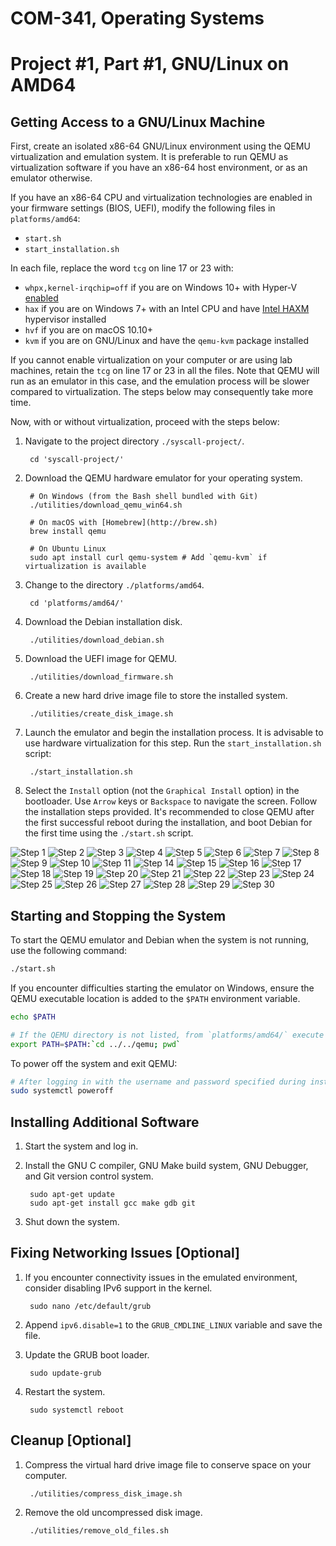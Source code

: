 COM-341, Operating Systems
==========================
# Project #1, Part #1, GNU/Linux on AMD64

## Getting Access to a GNU/Linux Machine

First, create an isolated x86-64 GNU/Linux environment using the QEMU virtualization and emulation system. It is preferable to run QEMU as virtualization software if you have an x86-64 host environment, or as an emulator otherwise.

If you have an x86-64 CPU and virtualization technologies are enabled in your firmware settings (BIOS, UEFI), modify the following files in `platforms/amd64`:

* `start.sh`
* `start_installation.sh`

In each file, replace the word `tcg` on line 17 or 23 with:

* `whpx,kernel-irqchip=off` if you are on Windows 10+ with Hyper-V [enabled](https://learn.microsoft.com/en-us/virtualization/hyper-v-on-windows/quick-start/enable-hyper-v)
* `hax` if you are on Windows 7+ with an Intel CPU and have [Intel HAXM](https://github.com/intel/haxm) hypervisor installed
* `hvf` if you are on macOS 10.10+
* `kvm` if you are on GNU/Linux and have the `qemu-kvm` package installed

If you cannot enable virtualization on your computer or are using lab machines, retain the `tcg` on line 17 or 23 in all the files. Note that QEMU will run as an emulator in this case, and the emulation process will be slower compared to virtualization. The steps below may consequently take more time.

Now, with or without virtualization, proceed with the steps below:

1. Navigate to the project directory `./syscall-project/`.

        cd 'syscall-project/'

2. Download the QEMU hardware emulator for your operating system.

        # On Windows (from the Bash shell bundled with Git)
        ./utilities/download_qemu_win64.sh

        # On macOS with [Homebrew](http://brew.sh)
        brew install qemu

        # On Ubuntu Linux
        sudo apt install curl qemu-system # Add `qemu-kvm` if virtualization is available

3. Change to the directory `./platforms/amd64`.

        cd 'platforms/amd64/'

4. Download the Debian installation disk.

        ./utilities/download_debian.sh

5. Download the UEFI image for QEMU.

        ./utilities/download_firmware.sh

6. Create a new hard drive image file to store the installed system.

        ./utilities/create_disk_image.sh

7. Launch the emulator and begin the installation process. It is advisable to use hardware virtualization for this step. Run the `start_installation.sh` script:

        ./start_installation.sh

8. Select the `Install` option (not the `Graphical Install` option) in the bootloader. Use `Arrow` keys or `Backspace` to navigate the screen. Follow the installation steps provided. It's recommended to close QEMU after the first successful reboot during the installation, and boot Debian for the first time using the `./start.sh` script.

![Step 1](https://i.imgur.com/lCeaTXs.png)
![Step 2](https://i.imgur.com/DBF9IWb.png)
![Step 3](https://i.imgur.com/js1RyDm.png)
![Step 4](https://i.imgur.com/9Y3nvGd.png)
![Step 5](https://i.imgur.com/GUMJbAk.png)
![Step 6](https://i.imgur.com/gT6pc0n.png)
![Step 7](https://i.imgur.com/e0FkqAq.png)
![Step 8](https://i.imgur.com/96R3bnt.png)
![Step 9](https://i.imgur.com/sIFMoJI.png)
![Step 10](https://i.imgur.com/PN2lb5G.png)
![Step 11](https://i.imgur.com/fHGbL4K.png)
![Step 14](https://i.imgur.com/D4SFyOc.png)
![Step 15](https://i.imgur.com/UicmrIP.png)
![Step 16](https://i.imgur.com/W1t7TPA.png)
![Step 17](https://i.imgur.com/WkQrLSQ.png)
![Step 18](https://i.imgur.com/u5OAK4A.png)
![Step 19](https://i.imgur.com/leU3INr.png)
![Step 20](https://i.imgur.com/NEgf6VD.png)
![Step 21](https://i.imgur.com/woGnVTu.png)
![Step 22](https://i.imgur.com/rriDTMU.png)
![Step 23](https://i.imgur.com/tvqFeV1.png)
![Step 24](https://i.imgur.com/Ds5Yha7.png)
![Step 25](https://i.imgur.com/uNXfljW.png)
![Step 26](https://i.imgur.com/QvCRPDU.png)
![Step 27](https://i.imgur.com/a57Y9zK.png)
![Step 28](https://i.imgur.com/3Llnuf8.png)
![Step 29](https://i.imgur.com/LxMDXMD.png)
![Step 30](https://i.imgur.com/kbfGTIO.png)

## Starting and Stopping the System

To start the QEMU emulator and Debian when the system is not running, use the following command:

```bash
./start.sh
```

If you encounter difficulties starting the emulator on Windows, ensure the QEMU executable location is added to the `$PATH` environment variable.

```bash
echo $PATH

# If the QEMU directory is not listed, from `platforms/amd64/` execute
export PATH=$PATH:`cd ../../qemu; pwd`
```

To power off the system and exit QEMU:

```bash
# After logging in with the username and password specified during installation
sudo systemctl poweroff
```

## Installing Additional Software

1. Start the system and log in.

2. Install the GNU C compiler, GNU Make build system, GNU Debugger, and Git version control system.

        sudo apt-get update
        sudo apt-get install gcc make gdb git

3. Shut down the system.

## Fixing Networking Issues [Optional]

1. If you encounter connectivity issues in the emulated environment, consider disabling IPv6 support in the kernel.

        sudo nano /etc/default/grub

2. Append `ipv6.disable=1` to the `GRUB_CMDLINE_LINUX` variable and save the file.

3. Update the GRUB boot loader.

        sudo update-grub

4. Restart the system.

        sudo systemctl reboot

## Cleanup [Optional]

1. Compress the virtual hard drive image file to conserve space on your computer.

        ./utilities/compress_disk_image.sh

2. Remove the old uncompressed disk image.

        ./utilities/remove_old_files.sh
